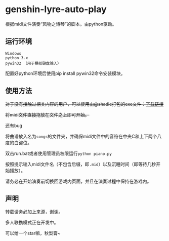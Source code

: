 # genshin-lyre-auto-play
根据midi文件演奏“风物之诗琴”的脚本。由python驱动。

## 运行环境

```
Windows
python 3.x
pywin32 （用于模拟键盘输入）
```

配置好python环境后使用pip install pywin32命令安装模块。

## 使用方法

~~对于没有接触过相关内容的用户，可以使用由@shadlc打包的exe文件：[下载链接](https://github.com/Misaka17032/genshin-lyre-auto-play/releases/download/V1.0/piano.exe)~~

~~将midi文件直接拖放在文件之上即可开始。~~

还有bug

将曲谱放入名为`songs`的文件夹，并确保midi文件中的音符在中央C和上下两个八度的白键位。

双击run.bat或者使用管理员权限运行`python piano.py`

按照提示输入midi文件名（不包含后缀，即`.mid`）以及沉睡时间（即等待几秒开始播放）。

请务必在开始演奏前切换回游戏内页面，并且在演奏过程中保持在游戏内。

## 声明

转载请务必加上来源，谢谢。

多人联携模式正在开发中。

可以给一个star嘛，秋梨膏~
